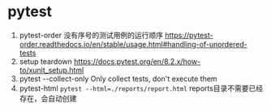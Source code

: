 # pytest

1. pytest-order 没有序号的测试用例的运行顺序 https://pytest-order.readthedocs.io/en/stable/usage.html#handling-of-unordered-tests
2. setup teardown https://docs.pytest.org/en/8.2.x/how-to/xunit_setup.html
3. pytest --collect-only    Only collect tests, don't execute them
4. pytest-html `pytest --html=./reports/report.html` reports目录不需要已经存在，会自动创建
